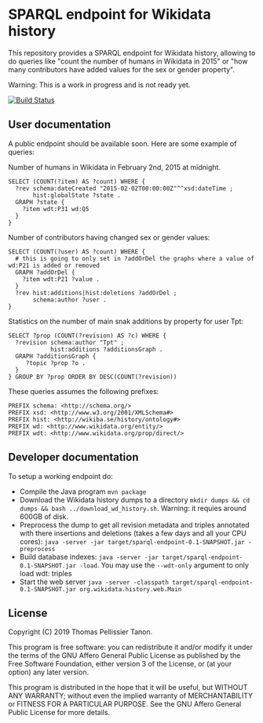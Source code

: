 SPARQL endpoint for Wikidata history
====================================

This repository provides a SPARQL endpoint for Wikidata history, allowing to do queries like "count the number of humans in Wikidata in 2015" or "how many contributors have added values for the sex or gender property".

Warning: This is a work in progress and is not ready yet.

[![Build Status](https://travis-ci.org/Tpt/wikidata-sparql-history.svg?branch=master)](https://travis-ci.org/Tpt/wikidata-sparql-history)


## User documentation

A public endpoint should be available soon. Here are some example of queries:

Number of humans in Wikidata in February 2nd, 2015 at midnight.
```sparql
SELECT (COUNT(?item) AS ?count) WHERE {
  ?rev schema:dateCreated "2015-02-02T00:00:00Z"^^xsd:dateTime ; 
       hist:globalState ?state .
  GRAPH ?state {
    ?item wdt:P31 wd:Q5
  }
}
```

Number of contributors having changed sex or gender values:
```sparql
SELECT (COUNT(?user) AS ?count) WHERE {
  # this is going to only set in ?addOrDel the graphs where a value of wd:P21 is added or removed
  GRAPH ?addOrDel {
    ?item wdt:P21 ?value .
  }
  ?rev hist:additions|hist:deletions ?addOrDel ;
       schema:author ?user .
}
```

Statistics on the number of main snak additions by property for user Tpt:
```sparql
SELECT ?prop (COUNT(?revision) AS ?c) WHERE {
  ?revision schema:author "Tpt" ;
            hist:additions ?additionsGraph .
  GRAPH ?additionsGraph {
     ?topic ?prop ?o .
  }
} GROUP BY ?prop ORDER BY DESC(COUNT(?revision))
```

These queries assumes the following prefixes:
```sparql
PREFIX schema: <http://schema.org/>
PREFIX xsd: <http://www.w3.org/2001/XMLSchema#>
PREFIX hist: <http://wikiba.se/history/ontology#>
PREFIX wd: <http://www.wikidata.org/entity/>
PREFIX wdt: <http://www.wikidata.org/prop/direct/>
```


## Developer documentation

To setup a working endpoint do:

* Compile the Java program `mvn package`
* Download the Wikidata history dumps to a directory `mkdir dumps && cd dumps && bash ../download_wd_history.sh`. Warning: it requies around 600GB of disk.
* Preprocess the dump to get all revision metadata and triples annotated with there insertions and deletions (takes a few days and all your CPU cores): `java -server -jar target/sparql-endpoint-0.1-SNAPSHOT.jar -preprocess`
* Build database indexes: `java -server -jar target/sparql-endpoint-0.1-SNAPSHOT.jar -load`. You may use the `--wdt-only` argument to only load wdt: triples
* Start the web server `java -server -classpath target/sparql-endpoint-0.1-SNAPSHOT.jar org.wikidata.history.web.Main`

## License

Copyright (C) 2019 Thomas Pellissier Tanon.

This program is free software: you can redistribute it and/or modify it under the terms of the GNU Affero General Public License as published by the Free Software Foundation, either version 3 of the License, or (at your option) any later version.

This program is distributed in the hope that it will be useful, but WITHOUT ANY WARRANTY; without even the implied warranty of MERCHANTABILITY or FITNESS FOR A PARTICULAR PURPOSE. See the GNU Affero General Public License for more details.